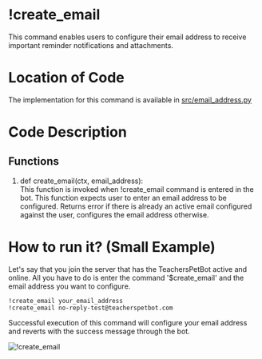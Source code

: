 # !create_email

This command enables users to configure their email address to receive important reminder notifications and attachments.

# Location of Code

The implementation for this command is available in [src/email_address.py](https://github.com/chandur626/TeachersPetBot/blob/8813e476d85caaffe034434daecf6461f353a792/src/email_address.py#L7)

# Code Description

## Functions

1. def create_email(ctx, email_address): <br>
   This function is invoked when !create_email command is entered in the bot. This function expects user to enter an email address to be configured. Returns error if there is already an active email configured against the user, configures the email address otherwise.

# How to run it? (Small Example)

Let's say that you join the server that has the TeachersPetBot active and online. All you have to do is
enter the command '$create_email' and the email address you want to configure.

```
!create_email your_email_address
!create_email no-reply-test@teacherspetbot.com
```

Successful execution of this command will configure your email address and reverts with the success message through the bot.

![!create_email](https://github.com/chandur626/TeachersPetBot/blob/main/data/media/email_address.gif)
